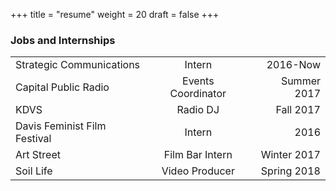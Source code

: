 +++
title = "resume"
weight = 20
draft = false
+++


								
<h3 class="major">Jobs and Internships</h3>

|                                            |                         |   |
| -------------            |:----------------------------------------:| -----:|
| Strategic Communications |Intern | 2016-Now |
| Capital Public Radio| Events Coordinator   | Summer 2017 |
| KDVS  | Radio DJ      |    Fall 2017 |
| Davis Feminist Film Festival |Intern | 2016 |
| Art Street| Film Bar Intern  | Winter 2017 |
| Soil Life  | Video Producer      |    Spring 2018 |























